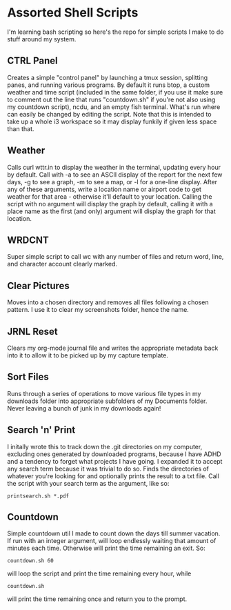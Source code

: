# Assorted Shell Scripts
I'm learning bash scripting so here's the repo for simple scripts I make to do stuff around my system.

## CTRL Panel
Creates a simple "control panel" by launching a tmux session, splitting panes, and running various programs. By default it runs btop, a custom weather and time script (included in the same folder, if you use it make sure to comment out the line that runs "countdown.sh" if you're not also using my countdown script), ncdu, and an empty fish terminal. What's run where can easily be changed by editing the script. Note that this is intended to take up a whole i3 workspace so it may display funkily if given less space than that. 

## Weather
Calls curl wttr.in to display the weather in the terminal, updating every hour by default. Call with -a to see an ASCII display of the report for the next few days, -g to see a graph, -m to see a map, or -l for a one-line display. After any of these arguments, write a location name or airport code to get weather for that area - otherwise it'll default to your location. Calling the script with no argument will display the graph by default, calling it with a place name as the first (and only) argument will display the graph for that location.

## WRDCNT
Super simple script to call wc with any number of files and return word, line, and character account clearly marked.

## Clear Pictures
Moves into a chosen directory and removes all files following a chosen pattern. I use it to clear my screenshots folder, hence the name.

## JRNL Reset
Clears my org-mode journal file and writes the appropriate metadata back into it to allow it to be picked up by my capture template.

## Sort Files
Runs through a series of operations to move various file types in my downloads folder into appropriate subfolders of my Documents folder. Never leaving a bunch of junk in my downloads again!

## Search 'n' Print
I initally wrote this to track down the .git directories on my computer, excluding ones generated by downloaded programs, because I have ADHD and a tendency to forget what projects I have going. I expanded it to accept any search term because it was trivial to do so. Finds the directories of whatever you're looking for and optionally prints the result to a txt file. Call the script with your search term as the argument, like so:
```
printsearch.sh *.pdf
```
## Countdown
Simple countdown util I made to count down the days till summer vacation. If run with an integer argument, will loop endlessly waiting that amount of minutes each time. Otherwise will print the time remaining an exit. So:
```
countdown.sh 60
```
will loop the script and print the time remaining every hour, while
```
countdown.sh
```
will print the time remaining once and return you to the prompt.
